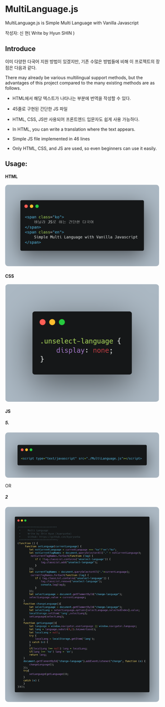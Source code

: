 # MultiLanguage.js

MultiLanguage.js is Simple Multi Language with Vanilla Javascript

작성자: 신 현( Write by Hyun SHIN )



## Introduce

이미 다양한 다국어 지원 방법이 있겠지만, 기존 수많은 방법들에 비해 이 프로젝트의 장점은 다음과 같다.

There may already be various multilingual support methods, but the advantages of this project compared to the many existing methods are as follows.



- HTML에서 해당 텍스트가 나타나는 부분에 번역을 작성할 수 있다.
- 45줄로 구현된 간단한 JS 파일
- HTML, CSS, JS만 사용되어 프론트엔드 입문자도 쉽게 사용 가능하다.



- In HTML, you can write a translation where the text appears.
- Simple JS file implemented in 46 lines
- Only HTML, CSS, and JS are used, so even beginners can use it easily.



## Usage:

#### HTML

<img src="./img/example-html.png" style="width:500px; border-radius: 10px;">



#### CSS

<img src="./img/example-css.png" style="width:500px; border-radius: 10px;">



#### JS

##### 5.

<img src="./img/example-js-1.png" style="width:500px; border-radius: 10px;">



OR

##### 2

<img src="./img/example-js-2.png" style="width:500px; border-radius: 10px;">